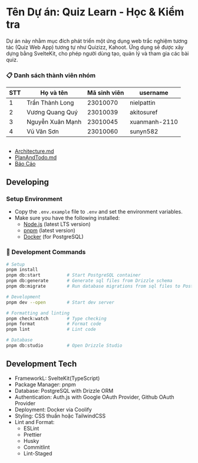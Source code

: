 # Tên Dự án: Quiz Learn - Học & Kiểm tra

Dự án này nhằm mục đích phát triển một ứng dụng web trắc nghiệm tương tác (Quiz Web App) tương tự như Quizizz, Kahoot. Ứng dụng sẽ được xây dựng bằng SvelteKit, cho phép người dùng tạo, quản lý và tham gia các bài quiz.

### 📋 Danh sách thành viên nhóm

| STT | Họ và tên        | Mã sinh viên | username      |
| --- | ---------------- | ------------ | ------------- |
| 1   | Trần Thành Long  | 23010070     | nielpattin    |
| 2   | Vương Quang Quý  | 23010039     | akitosuref    |
| 3   | Nguyễn Xuân Mạnh | 23010045     | xuanmanh-2110 |
| 4   | Vũ Văn Sơn       | 23010060     | sunyn582      |

##

- [Architecture.md](Architecture.md)
- [PlanAndTodo.md](PlanAndTodo.md)
- [Báo Cáo](REPORT.md)

## Developing

### Setup Environment

- Copy the `.env.example` file to `.env` and set the environment variables.
- Make sure you have the following installed:
  - [Node.js](https://nodejs.org/en/download/) (latest LTS version)
  - [pnpm](https://pnpm.io/installation#using-corepack) (latest version)
  - [Docker](https://www.docker.com/get-started) (for PostgreSQL)

### 🔧 Development Commands

```bash
# Setup
pnpm install
pnpm db:start          # Start PostgreSQL container
pnpm db:generate       # Generate sql files from Drizzle schema
pnpm db:migrate        # Run database migrations from sql files to PostgreSQL Database

# Development
pnpm dev --open        # Start dev server

# Formatting and linting
pnpm check:watch       # Type checking
pnpm format            # Format code
pnpm lint              # Lint code

# Database
pnpm db:studio         # Open Drizzle Studio
```

## Development Tech

- FrameworkL: SvelteKit(TypeScript)
- Package Manager: pnpm
- Database: PostgreSQL with Drizzle ORM
- Authentication: Auth.js with Google OAuth Provider, Github OAuth Provider
- Deployment: Docker via Coolify
- Styling: CSS thuần hoặc TailwindCSS
- Lint and Format:
  - ESLint
  - Prettier
  - Husky
  - Commitlint
  - Lint-Staged
